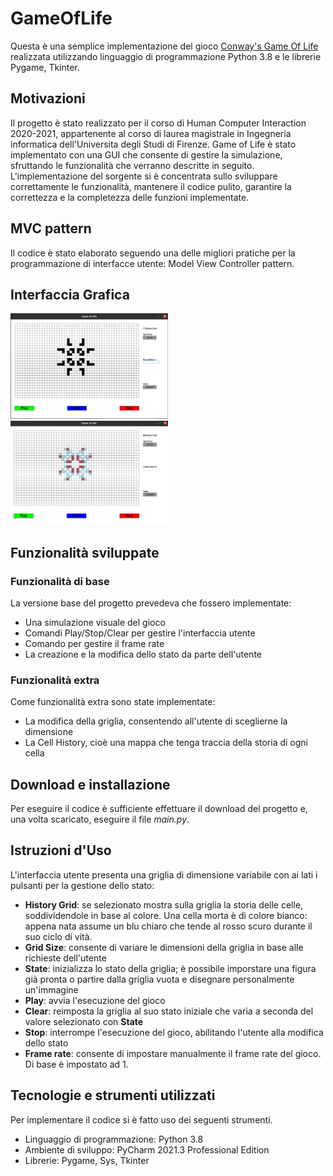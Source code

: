 # GameOfLife
Questa è una semplice implementazione del gioco [Conway's Game Of Life](https://playgameoflife.com/) realizzata utilizzando linguaggio di programmazione Python 3.8 e le librerie Pygame, Tkinter. 

## Motivazioni
Il progetto è stato realizzato per il corso di Human Computer Interaction 2020-2021, appartenente al corso di laurea magistrale in Ingegneria informatica dell'Universita degli Studi di Firenze. Game of Life è stato implementato con una GUI che consente di gestire la simulazione, sfruttando le funzionalità che verranno descritte in seguito. L'implementazione del sorgente si è concentrata sullo sviluppare correttamente le funzionalità, mantenere il codice pulito, garantire la correttezza e la completezza delle funzioni implementate. 

## MVC pattern
Il codice è stato elaborato seguendo una delle migliori pratiche per la programmazione di interfacce utente: Model View Controller pattern. 

## Interfaccia Grafica
<img src="https://github.com/Tiezzi96/GameOfLife/blob/main/Grid.png?raw=true" width="50%" />
<img src="https://github.com/Tiezzi96/GameOfLife/blob/main/GridHistory.png?raw=true" width="50%" />

## Funzionalità sviluppate

### Funzionalità di base
La versione base del progetto prevedeva che fossero implementate:
- Una simulazione visuale del gioco
- Comandi Play/Stop/Clear per gestire l'interfaccia utente
- Comando per gestire il frame rate
- La creazione e la modifica dello stato da parte dell'utente

### Funzionalità extra
Come funzionalità extra sono state implementate:
- La modifica della griglia, consentendo all'utente di sceglierne la dimensione
- La Cell History, cioè una mappa che tenga traccia della storia di ogni cella

## Download e installazione
Per eseguire il codice è sufficiente effettuare il download del progetto e, una volta scaricato, eseguire il file *main.py*.

## Istruzioni d'Uso
L'interfaccia utente presenta una griglia di dimensione variabile con ai lati i pulsanti per la gestione dello stato:
- **History Grid**: se selezionato mostra sulla griglia la storia delle celle, soddividendole in base al colore. Una cella morta è di colore bianco: appena nata assume un blu chiaro che tende al rosso scuro durante il suo ciclo di vità.
- **Grid Size**: consente di variare le dimensioni della griglia in base alle richieste dell'utente 
- **State**: inizializza lo stato della griglia; è possibile imporstare una figura già pronta o partire dalla griglia vuota e disegnare personalmente un'immagine
- **Play**: avvia l'esecuzione del gioco
- **Clear**: reimposta la griglia al suo stato iniziale che varia a seconda del valore selezionato con **State**
- **Stop**: interrompe l'esecuzione del gioco, abilitando l'utente alla modifica dello stato
- **Frame rate**: consente di impostare manualmente il frame rate del gioco. Di base è impostato ad 1.

## Tecnologie e strumenti utilizzati
Per implementare il codice si è fatto uso dei seguenti strumenti.
- Linguaggio di programmazione: Python 3.8
- Ambiente di sviluppo: PyCharm 2021.3 Professional Edition
- Librerie: Pygame, Sys, Tkinter

